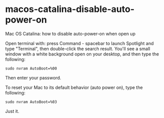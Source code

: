 # macos-catalina-disable-auto-power-on
Mac OS Catalina: how to disable auto-power-on when open up

Open terminal with: press Command - spacebar to launch Spotlight and type "Terminal", then double-click the search result. You'll see a small window with a white background open on your desktop, and then type the following:
```
sudo nvram AutoBoot=%00
```
Then enter your password.

To reset your Mac to its default behavior (auto power on), type the following:
```
sudo nvram AutoBoot=%03
```
Just it.
